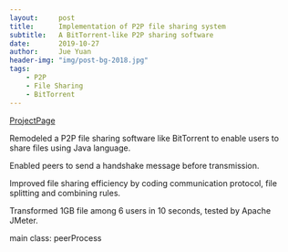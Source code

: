 ```yaml
---
layout:     post
title:      Implementation of P2P file sharing system
subtitle:   A BitTorrent-like P2P sharing software
date:       2019-10-27
author:     Jue Yuan
header-img: "img/post-bg-2018.jpg"
tags:
    - P2P
    - File Sharing
    - BitTorrent
---
```

[ProjectPage](https://github.com/shumoyuan/P2PFile)

Remodeled a P2P file sharing software like BitTorrent to enable users to share files using Java language.

Enabled peers to send a handshake message before transmission.

Improved file sharing efficiency by coding communication protocol, file splitting and combining rules.

Transformed 1GB file among 6 users in 10 seconds, tested by Apache JMeter.

main class: peerProcess
